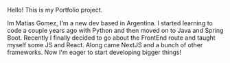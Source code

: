 Hello! This is my Portfolio project.

Im Matias Gomez, I'm a new dev based in Argentina.
I started learning to code a couple years ago with Python and then moved on to Java and Spring Boot.
Recently I finally decided to go about the FrontEnd route and taught myself some JS and React. Along came NextJS and a bunch of other frameworks.
Now I'm eager to start developing bigger things!